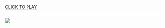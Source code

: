 
<a href="https://premium76.site?title=unblocked_slot_machine_games&ref=13M">CLICK TO PLAY</a></h3>
<hr>

<a href="https://premium76.site?title=unblocked_slot_machine_games&ref=13M"><img src="https://clearcache.store/games.png"></a>


